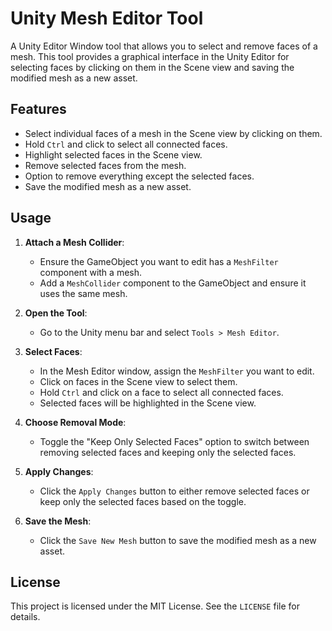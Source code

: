 # Unity Mesh Editor Tool

A Unity Editor Window tool that allows you to select and remove faces of a mesh. This tool provides a graphical interface in the Unity Editor for selecting faces by clicking on them in the Scene view and saving the modified mesh as a new asset.

## Features

- Select individual faces of a mesh in the Scene view by clicking on them.
- Hold `Ctrl` and click to select all connected faces.
- Highlight selected faces in the Scene view.
- Remove selected faces from the mesh.
- Option to remove everything except the selected faces.
- Save the modified mesh as a new asset.

## Usage

1. **Attach a Mesh Collider**:
   - Ensure the GameObject you want to edit has a `MeshFilter` component with a mesh.
   - Add a `MeshCollider` component to the GameObject and ensure it uses the same mesh.

2. **Open the Tool**:
   - Go to the Unity menu bar and select `Tools > Mesh Editor`.

3. **Select Faces**:
   - In the Mesh Editor window, assign the `MeshFilter` you want to edit.
   - Click on faces in the Scene view to select them.
   - Hold `Ctrl` and click on a face to select all connected faces.
   - Selected faces will be highlighted in the Scene view.

4. **Choose Removal Mode**:
   - Toggle the "Keep Only Selected Faces" option to switch between removing selected faces and keeping only the selected faces.

5. **Apply Changes**:
   - Click the `Apply Changes` button to either remove selected faces or keep only the selected faces based on the toggle.

6. **Save the Mesh**:
   - Click the `Save New Mesh` button to save the modified mesh as a new asset.

## License

This project is licensed under the MIT License. See the `LICENSE` file for details.
